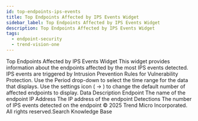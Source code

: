 ```yaml
---
id: top-endpoints-ips-events
title: Top Endpoints Affected by IPS Events Widget
sidebar_label: Top Endpoints Affected by IPS Events Widget
description: Top Endpoints Affected by IPS Events Widget
tags:
  - endpoint-security
  - trend-vision-one
---
```


 Top Endpoints Affected by IPS Events Widget This widget provides information about the endpoints affected by the most IPS events detected. IPS events are triggered by Intrusion Prevention Rules for Vulnerability Protection. Use the Period drop-down to select the time range for the data that displays. Use the settings icon ( → ) to change the default number of affected endpoints to display. Data Description Endpoint The name of the endpoint IP Address The IP address of the endpoint Detections The number of IPS events detected on the endpoint © 2025 Trend Micro Incorporated. All rights reserved.Search Knowledge Base